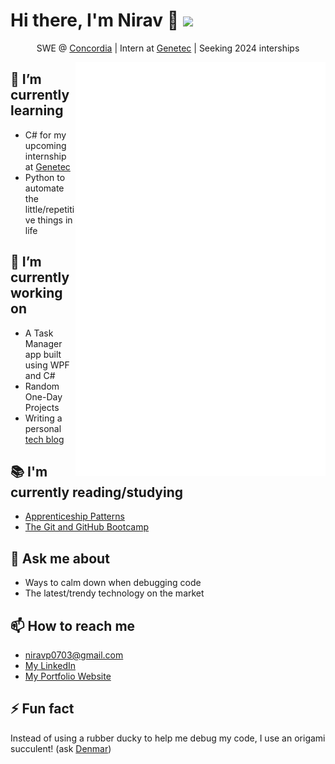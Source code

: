 # Hi there, I'm Nirav 👋 ![](https://komarev.com/ghpvc/?username=niravanaa)

<p align="center">SWE @ <a href="https://www.concordia.ca">Concordia</a> | Intern at <a href="https://www.genetec.com">Genetec</a> | Seeking 2024 interships</p>

<img align="right" src="/github-metrics.svg" alt="Metrics" width="400">

## 🌱 I’m currently learning

- C# for my upcoming internship at [Genetec](https://www.genetec.com/)
- Python to automate the little/repetitive things in life

## 🔭 I’m currently working on

- A Task Manager app built using WPF and C#
- Random One-Day Projects
- Writing a personal [tech blog](https://users.encs.concordia.ca/~pa_nir/NiravTechBlog/index.html)

## 📚 I'm currently reading/studying

- [Apprenticeship Patterns](https://www.oreilly.com/library/view/apprenticeship-patterns/9780596806842/)
- [The Git and GitHub Bootcamp](https://www.udemy.com/course/git-and-github-bootcamp)

## 💬 Ask me about

- Ways to calm down when debugging code
- The latest/trendy technology on the market

## 📫 How to reach me

- [niravp0703@gmail.com](mailto:niravp0703@gmail.com)
- [My LinkedIn](www.linkedin.com/in/niravp0703)
- [My Portfolio Website](https://nirav-patel.vercel.app/)

## ⚡ Fun fact

Instead of using a rubber ducky to help me debug my code, I use an origami succulent! (ask [Denmar](https://github.com/getll))
